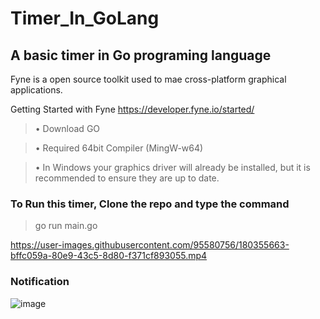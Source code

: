 # Timer_In_GoLang
## A basic timer in Go programing language


Fyne is a open source toolkit used to mae cross-platform graphical applications.

Getting Started with Fyne https://developer.fyne.io/started/

> •  Download GO

> •  Required 64bit Compiler (MingW-w64)

> •  In Windows your graphics driver will already be installed, but it is recommended to ensure they are up to date.



### To Run this timer, Clone the repo and type the command 

> go run main.go




https://user-images.githubusercontent.com/95580756/180355663-bffc059a-80e9-43c5-8d80-f371cf893055.mp4


### Notification

![image](https://user-images.githubusercontent.com/95580756/180356583-18fb1c34-9fc8-4598-a161-30d7043b243d.png)
